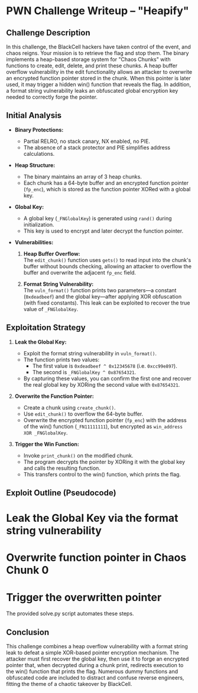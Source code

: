 # PWN Challenge Writeup – "Heapify"

## Challenge Description
In this challenge, the BlackCell hackers have taken control of the event, and chaos reigns. Your mission is to retrieve the flag and stop them. The binary implements a heap-based storage system for "Chaos Chunks" with functions to create, edit, delete, and print these chunks. A heap buffer overflow vulnerability in the edit functionality allows an attacker to overwrite an encrypted function pointer stored in the chunk. When this pointer is later used, it may trigger a hidden win() function that reveals the flag. In addition, a format string vulnerability leaks an obfuscated global encryption key needed to correctly forge the pointer.

## Initial Analysis
- **Binary Protections:**
  - Partial RELRO, no stack canary, NX enabled, no PIE.
  - The absence of a stack protector and PIE simplifies address calculations.

- **Heap Structure:**
  - The binary maintains an array of 3 heap chunks.
  - Each chunk has a 64-byte buffer and an encrypted function pointer (`fp_enc`), which is stored as the function pointer XORed with a global key.

- **Global Key:**
  - A global key (`_FNGlobalKey`) is generated using `rand()` during initialization.
  - This key is used to encrypt and later decrypt the function pointer.

- **Vulnerabilities:**
  1. **Heap Buffer Overflow:**  
     The `edit_chunk()` function uses `gets()` to read input into the chunk's buffer without bounds checking, allowing an attacker to overflow the buffer and overwrite the adjacent `fp_enc` field.
  
  2. **Format String Vulnerability:**  
     The `vuln_format()` function prints two parameters—a constant (`0xdeadbeef`) and the global key—after applying XOR obfuscation (with fixed constants). This leak can be exploited to recover the true value of `_FNGlobalKey`.

## Exploitation Strategy
1. **Leak the Global Key:**
   - Exploit the format string vulnerability in `vuln_format()`.  
   - The function prints two values:
     - The first value is `0xdeadbeef ^ 0x12345678` (i.e. `0xcc99e897`).
     - The second is `_FNGlobalKey ^ 0x87654321`.
   - By capturing these values, you can confirm the first one and recover the real global key by XORing the second value with `0x87654321`.

2. **Overwrite the Function Pointer:**
   - Create a chunk using `create_chunk()`.
   - Use `edit_chunk()` to overflow the 64-byte buffer.  
   - Overwrite the encrypted function pointer (`fp_enc`) with the address of the win() function (`_FN11111111`), but encrypted as `win_address XOR _FNGlobalKey`.

3. **Trigger the Win Function:**
   - Invoke `print_chunk()` on the modified chunk.
   - The program decrypts the pointer by XORing it with the global key and calls the resulting function.
   - This transfers control to the win() function, which prints the flag.

## Exploit Outline (Pseudocode)
  # Leak the Global Key via the format string vulnerability
  # Overwrite function pointer in Chaos Chunk 0
  # Trigger the overwritten pointer

The provided solve.py script automates these steps.

## Conclusion
This challenge combines a heap overflow vulnerability with a format string leak to defeat a simple XOR-based pointer encryption mechanism. The attacker must first recover the global key, then use it to forge an encrypted pointer that, when decrypted during a chunk print, redirects execution to the win() function that prints the flag. Numerous dummy functions and obfuscated code are included to distract and confuse reverse engineers, fitting the theme of a chaotic takeover by BlackCell.

